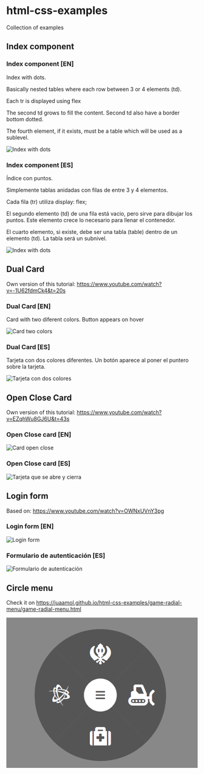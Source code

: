 # html-css-examples
Collection of examples

## Index component

### Index component [EN]

Index with dots.

Basically nested tables where each row between 3 or 4 elements (td).

Each tr is displayed using flex

The second td grows to fill the content. Second td also have a border bottom dotted.

The fourth element, if it exists, must be a table which will be used as a sublevel.


![Index with dots](./documentation/images/index-component.png "Index component")

### Index component [ES]

Índice con puntos.

Simplemente tablas anidadas con filas de entre 3 y 4 elementos. 

Cada fila (tr) utiliza display: flex;

El segundo elemento (td) de una fila está vacio, pero sirve para dibujar los puntos. Este elemento crece lo necesario para llenar el contenedor.

El cuarto elemento, si existe, debe ser una tabla (table) dentro de un elemento (td). La tabla será un subnivel. 

![Index with dots](./documentation/images/index-component.png "Index component")


## Dual Card  

Own version of this tutorial: https://www.youtube.com/watch?v=-1U62fdmCk4&t=20s

### Dual Card [EN]

Card with two diferent colors. Button appears on hover

![Card two colors](./documentation/images/dual-card/dual-card.png "Card two colors")

### Dual Card [ES]

Tarjeta con dos colores diferentes. Un botón aparece al poner el puntero sobre la tarjeta.

![Tarjeta con dos colores](./documentation/images/dual-card/dual-card.png "Tarjeta con dos colores")


## Open Close Card

Own version of this tutorial: https://www.youtube.com/watch?v=EZqhWu8GJ6U&t=43s

### Open Close card [EN]

![Card open close](./documentation/images/open-card/open-card.png "Card open close")

### Open Close card [ES]

![Tarjeta que se abre y cierra](/documentation/images/open-card/open-card.png "Tarjeta que se abre y cierra")


## Login form

Based on: https://www.youtube.com/watch?v=OWNxUVnY3pg

### Login form [EN]


![Login form](/documentation/images/login-form/login-form.png "Login form")


### Formulario de autenticación [ES]

![Formulario de autenticación](./documentation/images/login-form/login-form.png "Formulario de autenticación")


## Circle menu

Check it on https://juaamol.github.io/html-css-examples/game-radial-menu/game-radial-menu.html

![Circle menu](./documentation/images/game-radial-menu/game-radial-menu.png "Circle menu")